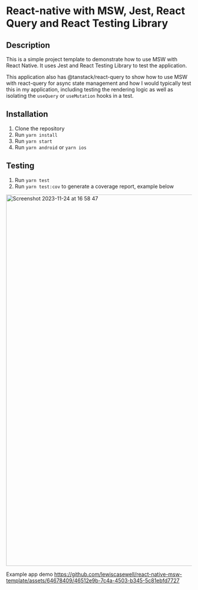 # React-native with MSW, Jest, React Query and React Testing Library

## Description

This is a simple project template to demonstrate how to use MSW with React Native. It uses Jest and React Testing Library to test the application.

This application also has @tanstack/react-query to show how to use MSW with react-query for async state management and how I would typically test this in my application, including testing the rendering logic as well as isolating the `useQuery` or `useMutation` hooks in a test.

## Installation

1. Clone the repository
2. Run `yarn install`
3. Run `yarn start`
4. Run `yarn android` or `yarn ios`

## Testing

1. Run `yarn test`
2. Run `yarn test:cov` to generate a coverage report, example below

<img width="1008" alt="Screenshot 2023-11-24 at 16 58 47" src="https://github.com/lewiscasewell/react-native-msw-template/assets/64678409/abb8881d-f9a0-4eb1-81d9-862df20bd946">

Example app demo
https://github.com/lewiscasewell/react-native-msw-template/assets/64678409/46512e9b-7c4a-4503-b345-5c81ebfd7727

